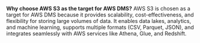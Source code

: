 **Why choose AWS S3 as the target for AWS DMS?**
AWS S3 is chosen as a target for AWS DMS because it provides scalability, cost-effectiveness, and flexibility for storing large volumes of data. It enables data 
lakes, analytics, and machine learning, supports multiple formats (CSV, Parquet, JSON), and integrates seamlessly with AWS services like Athena, Glue, and 
Redshift. 
